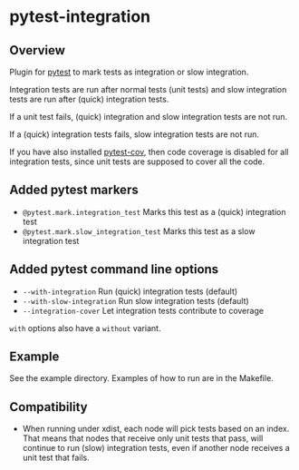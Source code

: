 pytest-integration
==================

Overview
--------
Plugin for [pytest](https://pypi.org/project/pytest/) to mark tests as
integration or slow integration.

Integration tests are run after normal tests (unit tests) and
slow integration tests are run after (quick) integration tests.

If a unit test fails, (quick) integration and slow integration tests are not run.

If a (quick) integration tests fails, slow integration tests are not run.

If you have also installed [pytest-cov](https://pypi.org/project/pytest-cov/),
then code coverage is disabled for all integration tests, since unit tests
are supposed to cover all the code.

Added pytest markers
--------------------------
- `@pytest.mark.integration_test` Marks this test as a (quick) integration test
- `@pytest.mark.slow_integration_test` Marks this test as a slow integration test

Added pytest command line options
--------------------------
- `--with-integration` Run (quick) integration tests (default)
- `--with-slow-integration` Run slow integration tests (default)
- `--integration-cover` Let integration tests contribute to coverage

`with` options also have a `without` variant.

Example
-------
See the example directory. Examples of how to run are in the Makefile.

Compatibility
-------------
- When running under xdist, each node will pick tests based on an index. That
  means that nodes that receive only unit tests that pass, will continue to run
  (slow) integration tests, even if another node receives a unit test that
  fails.
